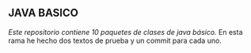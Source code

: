 ## JAVA BASICO
*Este repositorio contiene 10 paquetes de clases de java básico.*
En esta rama he hecho dos textos de prueba y un commit para cada uno.
